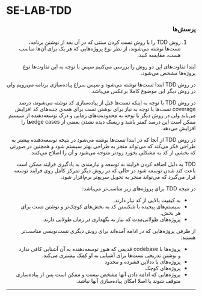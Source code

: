 # SE-LAB-TDD

<div dir="rtl">

### پرسش‌ها

1. روش TDD را با روش تست کردن سنتی که در آن بعد از نوشتن برنامه، تست‌ها نوشته می‌شوند، از نظر نوع پروژه‌هایی که هر یک برای آن‌ها مناسب هست، مقایسه کنید.

ابتدا تفاوت‌های این دو روش را بررسی می‌کنیم سپس با توجه به این تفاوت‌ها نوع پروژه‌ها مشخص می‌شود.

در روش TDD ابتدا تست‌ها نوشته می‌شود و سپس سراغ پیاده‌سازی برنامه می‌رویم ولی در روش دیگر این موضوع کاملا برعکس می‌باشد.

در روش TDD با توجه به اینکه تست‌ها قبل از پیاده‌سازی کد نوشته می‌شوند، درصد coverage تست‌ها با توجه به نیاز برای نوشتن تست برای همه‌ی جنبه‌های کد افزایش می‌یابد ولی در روش دیگر با توجه به محدودیت‌های زمانی و درک توسعه‌دهنده از سیستم ممکن است این درصد کمتر باشد و ریسک دیده نشدن بعضی از edge casesها را افزایش می‌دهد.

در روش TDD از آنجا که در ابندا تست‌ها نوشته می‌شود در نتیجه توسعه‌دهنده بیشتر به طراحی فکر می‌کند که می‌تواند منجر به طراحی بهتر سیستم شود و همچنین در صورتی که بخشی از کد به مشکلی بخورد زودتر متوجه می‌شود و آن را اصلاح می‌کنند.

TDD به دلیل اضافه کردن فرایند به توسعه و نیازمندی به یادگیری فرایند ممکن است باعث کند شدن توسعه شود در حالی که در روش دیگر تمرکز کامل روی فرایند توسعه قرار می‌گیرد که می‌تواند منجر به تحویل سریع‌تر نرم‌افزار شود.

در نتیجه TDD برای پروژه‌های زیر مناسب‌تر می‌باشد: 
- به کیفیت بالایی از کد نیاز دارند.
- سیستم‌های پیجیده با شکستن کد به بخش‌های کوچک‌تر و نوشتن تست برای هر بخش.
- پروژه‌های طولانی‌مدت که نیاز به نگهداری در زمان طولانی دارند.

از طرفی پروژه‌هایی که در ادامه آمده‌اند برای روش دیگری تست‌نویسی مناسب‌تر هستند:
- پروژه‌ها با codebase قدیمی که هنوز توسعه‌دهنده به آن آشنایی کافی ندارد و نوشتن تدریجی تست‌ها برای آشنایی به او کمک بیشتری می‌کند.
- پروژه‌های با ددلاین فشرده و محدود
- پروژه‌های کوچک
- پروژه‌هایی که ادامه دادن آنها مشخص نیست و ممکن است پس از پیاده‌سازی متوقف شوند یا اصلا امکان پیاده‌سازی آنها نباشد.

---

</div>